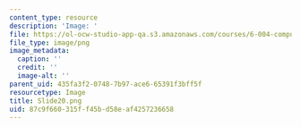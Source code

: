 ```yaml
---
content_type: resource
description: 'Image: '
file: https://ol-ocw-studio-app-qa.s3.amazonaws.com/courses/6-004-computation-structures-spring-2017/87c9f660315ff45bd58eaf4257236658_Slide20.png
file_type: image/png
image_metadata:
  caption: ''
  credit: ''
  image-alt: ''
parent_uid: 435fa3f2-0748-7b97-ace6-65391f3bff5f
resourcetype: Image
title: Slide20.png
uid: 87c9f660-315f-f45b-d58e-af4257236658
---
```

